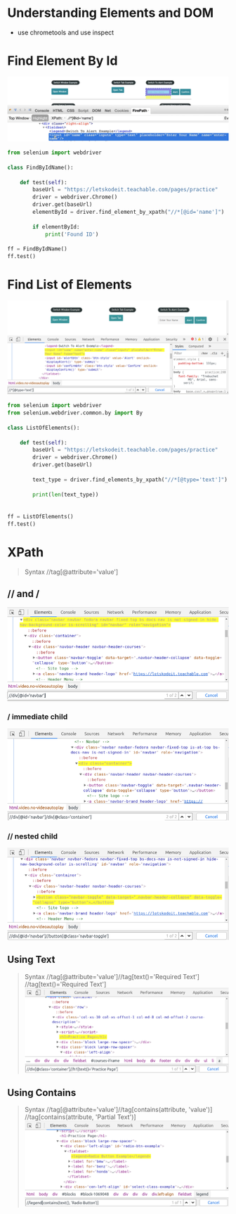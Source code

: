 # Understanding Elements and DOM
- use chrometools and use inspect

# Find Element By Id

![](./images/1.png)
```py
from selenium import webdriver

class FindByIdName():

    def test(self):
        baseUrl = "https://letskodeit.teachable.com/pages/practice"
        driver = webdriver.Chrome()
        driver.get(baseUrl)
        elementById = driver.find_element_by_xpath("//*[@id='name']")

        if elementById:
            print('Found ID')

ff = FindByIdName()
ff.test()
```

# Find List of Elements
![](./images/2.png)
```py
from selenium import webdriver
from selenium.webdriver.common.by import By

class ListOfElements():

    def test(self):
        baseUrl = "https://letskodeit.teachable.com/pages/practice"
        driver = webdriver.Chrome()
        driver.get(baseUrl)

        text_type = driver.find_elements_by_xpath("//*[@type='text']")
        
        print(len(text_type))


ff = ListOfElements()
ff.test()
```

# XPath

> Syntax
> //tag[@attribute='value']

## // and /
![](./images/3.png)
### / immediate child
![](./images/4.png)

### // nested child
![](./images/5.png)

## Using Text
> Syntax
> //tag[@attribute='value']//tag[text()='Required Text']
> //tag[text()='Required Text']
![](./images/6.png)

## Using Contains
> Syntax
> //tag[@attribute='value']//tag[contains(attribute, 'value')]
> //tag[contains(attribute, 'Partial Text')]
![](./images/7.png)
